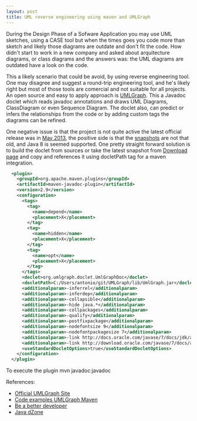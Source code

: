 ```yaml
---
layout: post
title: UML reverse engineering using maven and UMLGraph
---
```


During the Design Phase of a Sofware Application you may use UML sketches, using a CASE tool but when the times goes you code more than sketch and likely those diagrams are outdate and don't fit the code. How didn't start to work in a new company and asked about arquitecture diagrams, or class diagrams and the answers was: the UML diagrams are outdated have a look on the code.

This a likely scenario that could be avoid, by using reverse engineering tool. One may disagree and suggest a round-trip engineering tool, and he's likely right but most of those tools are comercial and not suitable for all projects. 
An open source and easy to apply approach is [UMLGraph][umlgraph]. This a Javadoc doclet which reads javadoc annotations and draws UML Diagrams, ClassDiagram or even Sequence Diagram. The doclet also, can predict or infers the relationships from the code or by adding custom tags the diagrams can be refined.

One negative issue is that the project is not quite active the latest official release was in [May 2013](http://search.maven.org/#search|ga|1|umlgraph), the positive side is that the [snapshots](https://github.com/dspinellis/UMLGraph) are not that old, and Java 8 is seemed supported. One pretty straight forward solution is to build the doclet from sources or take the latest snapshot from [Download page](http://www.umlgraph.org/download.html) and copy and references it using docletPath tag for a maven integration.


```xml
  <plugin>
    <groupId>org.apache.maven.plugins</groupId>
    <artifactId>maven-javadoc-plugin</artifactId>
    <version>2.9</version>
    <configuration>
      <tags>
        <tag>
          <name>depend</name>
          <placement>X</placement>
        </tag>
        <tag>
          <name>hidden</name>
          <placement>X</placement>
        </tag>
        <tag>
          <name>opt</name>
          <placement>X</placement>
        </tag>
      </tags>
      <doclet>org.umlgraph.doclet.UmlGraphDoc</doclet>
      <docletPath>C:/Users/antonio/git/UMLGraph/lib/UmlGraph.jar</docletPath>
      <additionalparam>-inferrel</additionalparam>
      <additionalparam>-inferdep</additionalparam>
      <additionalparam>-collapsible</additionalparam>
      <additionalparam>-hide java.*</additionalparam>
      <additionalparam>-collpackages</additionalparam>
      <additionalparam>-qualify</additionalparam>
      <additionalparam>-postfixpackage</additionalparam>
      <additionalparam>-nodefontsize 9</additionalparam>
      <additionalparam>-nodefontpackagesize 7</additionalparam>
      <additionalparam>-link http://docs.oracle.com/javase/7/docs/jdk/api/javadoc/doclet/</additionalparam>
      <additionalparam>-link http://download.oracle.com/javase/7/docs/api/</additionalparam>
      <useStandardDocletOptions>true</useStandardDocletOptions>          
    </configuration>
  </plugin>
```

To execute the plugin
    mvn javadoc:javadoc

References:

* [Official UMLGraph Site](http://www.umlgraph.org/)
* [Code examples UMLGraph Maven](https://github.com/antoniomaria/umlgraph-test)
* [Be a better developer](http://www.beabetterdeveloper.com/2013/03/automated-class-diagrams-using-maven.html)
* [Java dZone](http://java.dzone.com/articles/reverse-engineer-source-code-u)

[umlgraph]: http://www.umlgraph.org/
